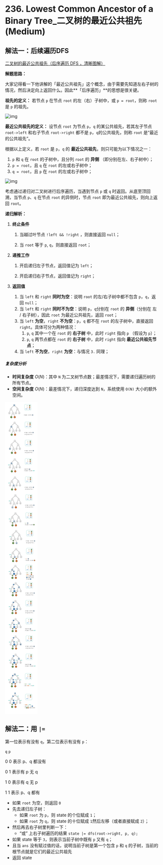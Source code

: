 # 236. Lowest Common Ancestor of a Binary Tree_二叉树的最近公共祖先 (Medium)



## 解法一：后续遍历DFS

[二叉树的最近公共祖先（后序遍历 DFS ，清晰图解）](https://leetcode-cn.com/problems/lowest-common-ancestor-of-a-binary-tree/solution/236-er-cha-shu-de-zui-jin-gong-gong-zu-xian-hou-xu/)

**解题思路：**

大家记得看一下他讲解的「最近公共祖先」这个概念，由于需要先知道左右子树的情况，然后决定向上返回什么。因此**「后序遍历」**的思想是很关键。



**祖先的定义：** 若节点 `p` 在节点 `root` 的左（右）子树中，或 `p = root`，则称 `root` 是 `p` 的祖先。

![img](https://pic.leetcode-cn.com/83402bb4c1bba2746effc5607d9654aeb9c3496b4a846d41ce61adb5af02c0f5-Picture1.png)



**最近公共祖先的定义：** 设节点 `root` 为节点 `p`，`q` 的某公共祖先，若其左子节点 `root->left` 和右子节点 `root->right` 都不是 `p`，`q`的公共祖先，则称 `root` 是“最近的公共祖先”。



根据以上定义，若 `root` 是 `p`，`q` 的 **最近公共祖先**，则只可能为以下情况之一：

1. `p` 和 `q` 在 `root` 的子树中，且分列 `root` 的 **异侧** （即分别在左、右子树中）；
2. `p = root`，且 `q` 在 `root` 的左或右子树中；
3. `q = root`，且 `p` 在 `root` 的左或右子树中；



![img](https://pic.leetcode-cn.com/e48705d412500d43fa81c1d8fdd107bb2d0c7dfa12bdc588cd88f481b4b9f7d8-Picture2.png)



考虑通过递归对二叉树进行后序遍历，当遇到节点 `p` 或 `q` 时返回。从底至顶回溯，当节点 `p`、`q` 在节点 `root` 的异侧时，节点 `root` 即为最近公共祖先，则向上返回 `root`。



**递归解析：**

1. **终止条件**

   1. 当越过叶节点 `!left && !right` ，则直接返回 `null`；

   2. 当 `root` 等于 `p`, `q`，则直接返回 `root`；

      

2. **递推工作**

   1. 开启递归左子节点，返回值记为 `left`；

   2. 开启递归右子节点，返回值记为 `right`；

      

3. **返回值**

   1. 当 `left` 和 `right` **同时为空**：说明 `root` 的左/右子树中都不包含 `p`，`q`，返回 `null`；
   2. 当 `left` 和 `right` **同时不为空**：说明 `p`，`q`分别在 `root` 的 **异侧**（分别在 左 / 右子树），因此 `root` 为最近公共祖先，返回 `root`；
   3. 当 `left` **为空**，`right` **不为空**：`p`，`q` 都不在 `root` 的左子树中，直接返回 `right`。具体可分为两种情况：
      1. `p`, `q` 其中一个在 `root` 的 **右子树** 中，此时 `right` 指向 `p` （假设为 `p`）；
      2. `p`, `q` 两节点都在 `root` 的 **右子树** 中，此时 `right` 指向 **最近公共祖先节点**；
   4. 当 `left` **不为空**，`right` **为空**：与情况 `3.` 同理；



##### 复杂度分析

- **时间复杂度** $O(N)$：其中 `N` 为二叉树节点数；最差情况下，需要递归遍历树的所有节点。
- **空间复杂度** $O(N)$：最差情况下，递归深度达到 `N`，系统使用 `O(N)` 大小的额外空间。


![solve](https://raw.githubusercontent.com/KimmiGYH/LeetCode_Notes_Public/master/Section05_Solutions/0236_Lowest%20Common%20Ancestor%20of%20a%20Binary%20Tree_%E4%BA%8C%E5%8F%89%E6%A0%91%E7%9A%84%E6%9C%80%E8%BF%91%E5%85%AC%E5%85%B1%E7%A5%96%E5%85%88/solve.png)




## 解法二：用 `|= `



第一位表示有没有 `q`，第二位表示有没有 `p`：

`q`        `p`

0		0		表示 p、q 都没有

0		1		表示有 p 无 q

1		0		表示有 q 无 p

1		1		表示 p、q 都有



- 如果 `root` 为空，则返回 `0`
- 先去递归左子树：
  - 如果 `root` 为 `p`，则 state 的个位赋成 `1`；
  - 如果 `root` 为 `q`，则 state 的十位赋成 `1`然后左移（或者直接赋成 `2`）；
- 然后再去右子树里判断一下：
  - “或” 上右子树遍历的结果 `state |= dfs(root->right, p, q);`
- 如果 state 等于 `3`，则表示当前子树中既有 `p` 又有 `q`；
- 且当 `ans` 没有赋过值的话，说明当前子树是第一个包含 `p` 和 `q` 的子树，当前的根节点就是它们的最近公共祖先
- 返回 state































